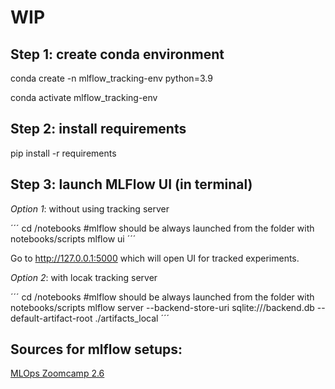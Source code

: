 # WIP

## Step 1: create conda environment

conda create -n mlflow_tracking-env python=3.9

conda activate mlflow_tracking-env

## Step 2: install requirements

pip install -r requirements

## Step 3: launch MLFlow UI (in terminal)

*Option 1*: without using tracking server

´´´
cd /notebooks #mlflow should be always launched from the folder with notebooks/scripts
mlflow ui
´´´

Go to http://127.0.0.1:5000 which will open UI for tracked experiments.

*Option 2*: with locak tracking server

´´´
cd /notebooks #mlflow should be always launched from the folder with notebooks/scripts
mlflow server --backend-store-uri sqlite:///backend.db --default-artifact-root ./artifacts_local
´´´

## Sources for mlflow setups:

[MLOps Zoomcamp 2.6](https://youtu.be/1ykg4YmbFVA)





